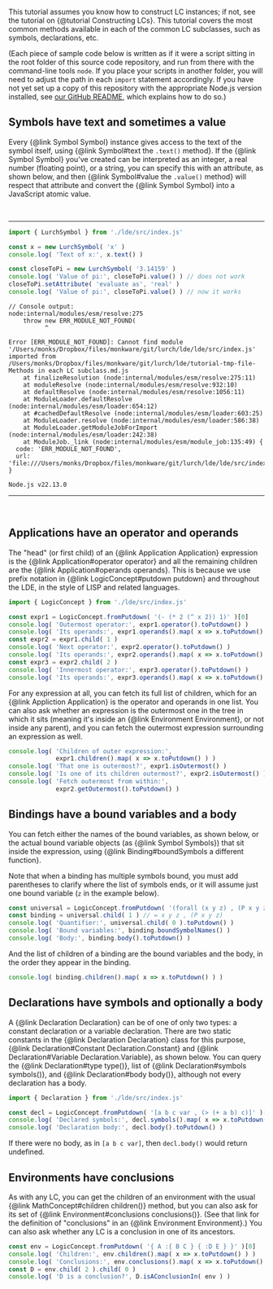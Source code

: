 
This tutorial assumes you know how to construct LC instances; if not, see
the tutorial on {@tutorial Constructing LCs}.  This tutorial covers the most
common methods available in each of the common LC subclasses, such as symbols,
declarations, etc.

(Each piece of sample code below is written as if it were a script sitting in
the root folder of this source code repository, and run from there with the
command-line tools `node`.  If you place your scripts in another folder, you
will need to adjust the path in each `import` statement accordingly.  If you
have not yet set up a copy of this repository with the appropriate Node.js
version installed, see [our GitHub README](https://github.com/lurchmath/lde),
which explains how to do so.)

## Symbols have text and sometimes a value

Every {@link Symbol Symbol} instance gives access to the text of the symbol
itself, using {@link Symbol#text the `.text()` method}.  If the
{@link Symbol Symbol} you've created can be interpreted as an integer, a real
number (floating point), or a string, you can specify this with an attribute,
as shown below, and then {@link Symbol#value the `.value()` method} will
respect that attribute and convert the {@link Symbol Symbol} into a JavaScript
atomic value.

<br/>
<hr/>

```js
import { LurchSymbol } from './lde/src/index.js'

const x = new LurchSymbol( 'x' )
console.log( 'Text of x:', x.text() )

const closeToPi = new LurchSymbol( '3.14159' )
console.log( 'Value of pi:', closeToPi.value() ) // does not work
closeToPi.setAttribute( 'evaluate as', 'real' )
console.log( 'Value of pi:', closeToPi.value() ) // now it works
```


```text
// Console output:
node:internal/modules/esm/resolve:275
    throw new ERR_MODULE_NOT_FOUND(
          ^

Error [ERR_MODULE_NOT_FOUND]: Cannot find module '/Users/monks/Dropbox/files/monkware/git/lurch/lde/lde/src/index.js' imported from /Users/monks/Dropbox/files/monkware/git/lurch/lde/tutorial-tmp-file-Methods in each LC subclass.md.js
    at finalizeResolution (node:internal/modules/esm/resolve:275:11)
    at moduleResolve (node:internal/modules/esm/resolve:932:10)
    at defaultResolve (node:internal/modules/esm/resolve:1056:11)
    at ModuleLoader.defaultResolve (node:internal/modules/esm/loader:654:12)
    at #cachedDefaultResolve (node:internal/modules/esm/loader:603:25)
    at ModuleLoader.resolve (node:internal/modules/esm/loader:586:38)
    at ModuleLoader.getModuleJobForImport (node:internal/modules/esm/loader:242:38)
    at ModuleJob._link (node:internal/modules/esm/module_job:135:49) {
  code: 'ERR_MODULE_NOT_FOUND',
  url: 'file:///Users/monks/Dropbox/files/monkware/git/lurch/lde/lde/src/index.js'
}

Node.js v22.13.0
```



<hr/>
<br/>

## Applications have an operator and operands

The "head" (or first child) of an {@link Application Application} expression
is the {@link Application#operator operator} and all the remaining children
are the {@link Application#operands operands}.  This is because we use prefix
notation in {@link LogicConcept#putdown putdown} and throughout the LDE, in
the style of LISP and related languages.

```js
import { LogicConcept } from './lde/src/index.js'

const expr1 = LogicConcept.fromPutdown( '(- (* 2 (^ x 2)) 1)' )[0]
console.log( 'Outermost operator:', expr1.operator().toPutdown() )
console.log( 'Its operands:', expr1.operands().map( x => x.toPutdown() ) )
const expr2 = expr1.child( 1 )
console.log( 'Next operator:', expr2.operator().toPutdown() )
console.log( 'Its operands:', expr2.operands().map( x => x.toPutdown() ) )
const expr3 = expr2.child( 2 )
console.log( 'Innermost operator:', expr3.operator().toPutdown() )
console.log( 'Its operands:', expr3.operands().map( x => x.toPutdown() ) )
```

For any expression at all, you can fetch its full list of children, which for
an {@link Appliction Application} is the operator and operands in one list.
You can also ask whether an expression is the outermost one in the tree in
which it sits (meaning it's inside an {@link Environment Environment}, or not
inside any parent), and you can fetch the outermost expression surrounding an
expression as well.

```js
console.log( 'Children of outer expression:',
             expr1.children().map( x => x.toPutdown() ) )
console.log( 'That one is outermost?', expr1.isOutermost() )
console.log( 'Is one of its children outermost?', expr2.isOutermost() )
console.log( 'Fetch outermost from within:',
             expr2.getOutermost().toPutdown() )
```

## Bindings have a bound variables and a body

You can fetch either the names of the bound variables, as shown below, or the
actual bound variable objects (as {@link Symbol Symbols}) that sit inside the
expression, using {@link Binding#boundSymbols a different function}.

Note that when a binding has multiple symbols bound, you must add parentheses
to clarify where the list of symbols ends, or it will assume just one bound
variable (`z` in the example below).

```js
const universal = LogicConcept.fromPutdown( '(forall (x y z) , (P x y z))' )[0]
const binding = universal.child( 1 ) // = x y z , (P x y z)
console.log( 'Quantifier:', universal.child( 0 ).toPutdown() )
console.log( 'Bound variables:', binding.boundSymbolNames() )
console.log( 'Body:', binding.body().toPutdown() )
```

And the list of children of a binding are the bound variables and the body,
in the order they appear in the binding.

```js
console.log( binding.children().map( x => x.toPutdown() ) )
```

## Declarations have symbols and optionally a body

A {@link Declaration Declaration} can be of one of only two types: a constant
declaration or a variable declaration.  There are two static constants in the
{@link Declaration Declaration} class for this purpose,
{@link Declaration#Constant Declaration.Constant} and
{@link Declaration#Variable Declaration.Variable}, as shown below.
You can query the {@link Declaration#type type()}, list of
{@link Declaration#symbols symbols()}, and {@link Declaration#body body()},
although not every declaration has a body.

```js
import { Declaration } from './lde/src/index.js'

const decl = LogicConcept.fromPutdown( '[a b c var , (> (+ a b) c)]' )[0]
console.log( 'Declared symbols:', decl.symbols().map( x => x.toPutdown() ) )
console.log( 'Declaration body:', decl.body().toPutdown() )
```

If there were no body, as in `[a b c var]`, then `decl.body()` would return
undefined.

## Environments have conclusions

As with any LC, you can get the children of an environment with the usual
{@link MathConcept#children children()} method, but you can also ask for its
set of {@link Environment#conclusions conclusions()}.  (See that link for the
definition of "conclusions" in an {@link Environment Environment}.)  You can
also ask whether any LC is a conclusion in one of its ancestors.

```js
const env = LogicConcept.fromPutdown( '{ A :{ B C } { :D E } }' )[0]
console.log( 'Children:', env.children().map( x => x.toPutdown() ) )
console.log( 'Conclusions:', env.conclusions().map( x => x.toPutdown() ) )
const D = env.child( 2 ).child( 0 )
console.log( 'D is a conclusion?', D.isAConclusionIn( env ) )
```
